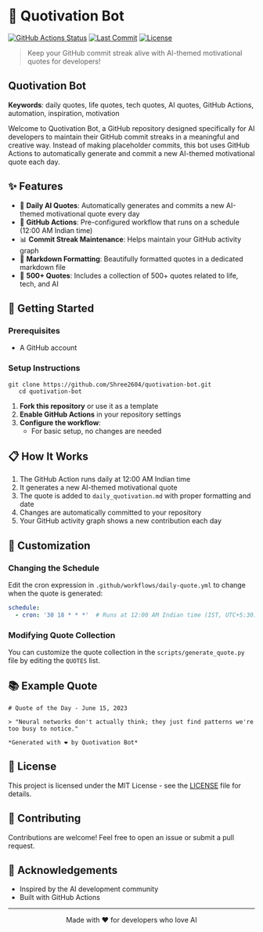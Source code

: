 # 🤖 Quotivation Bot

[![GitHub Actions Status](https://img.shields.io/github/workflow/status/Shree2604/quotivation-bot/Daily%20Quote%20Generation?style=flat-square)](https://github.com/Shree2604/quotivation-bot/actions)
[![Last Commit](https://img.shields.io/github/last-commit/Shree2604/quotivation-bot?style=flat-square)](https://github.com/Shree2604/quotivation-bot/commits/main)
[![License](https://img.shields.io/github/license/Shree2604/quotivation-bot?style=flat-square)](LICENSE)

> Keep your GitHub commit streak alive with AI-themed motivational quotes for developers!

## Quotivation Bot

**Keywords**: daily quotes, life quotes, tech quotes, AI quotes, GitHub Actions, automation, inspiration, motivation

Welcome to Quotivation Bot, a GitHub repository designed specifically for AI developers to maintain their GitHub commit streaks in a meaningful and creative way. Instead of making placeholder commits, this bot uses GitHub Actions to automatically generate and commit a new AI-themed motivational quote each day.

## ✨ Features

- 🤖 **Daily AI Quotes**: Automatically generates and commits a new AI-themed motivational quote every day
- 🔄 **GitHub Actions**: Pre-configured workflow that runs on a schedule (12:00 AM Indian time)
- 📊 **Commit Streak Maintenance**: Helps maintain your GitHub activity graph
- 📝 **Markdown Formatting**: Beautifully formatted quotes in a dedicated markdown file
- 💬 **500+ Quotes**: Includes a collection of 500+ quotes related to life, tech, and AI

## 🚀 Getting Started

### Prerequisites

- A GitHub account

### Setup Instructions

```
git clone https://github.com/Shree2604/quotivation-bot.git
   cd quotivation-bot
```

1. **Fork this repository** or use it as a template
2. **Enable GitHub Actions** in your repository settings
3. **Configure the workflow**:
   - For basic setup, no changes are needed

## 📋 How It Works

1. The GitHub Action runs daily at 12:00 AM Indian time
2. It generates a new AI-themed motivational quote
3. The quote is added to `daily_quotivation.md` with proper formatting and date
4. Changes are automatically committed to your repository
5. Your GitHub activity graph shows a new contribution each day

## 🔧 Customization

### Changing the Schedule

Edit the cron expression in `.github/workflows/daily-quote.yml` to change when the quote is generated:

```yaml
schedule:
  - cron: '30 18 * * *'  # Runs at 12:00 AM Indian time (IST, UTC+5:30)
```

### Modifying Quote Collection

You can customize the quote collection in the `scripts/generate_quote.py` file by editing the `QUOTES` list.

## 📚 Example Quote

```
# Quote of the Day - June 15, 2023

> "Neural networks don't actually think; they just find patterns we're too busy to notice."

*Generated with ❤️ by Quotivation Bot*
```

## 📄 License

This project is licensed under the MIT License - see the [LICENSE](LICENSE) file for details.

## 🤝 Contributing

Contributions are welcome! Feel free to open an issue or submit a pull request.

## 🙏 Acknowledgements

- Inspired by the AI development community
- Built with GitHub Actions

---

<p align="center">Made with ❤️ for developers who love AI</p>